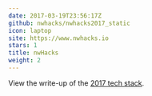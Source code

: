 ```yaml
---
date: 2017-03-19T23:56:17Z
github: nwhacks/nwhacks2017_static
icon: laptop
site: https://www.nwhacks.io
stars: 1
title: nwHacks
weight: 2
---
```

View the write-up of the [2017 tech stack](/post/nwhacks/).
